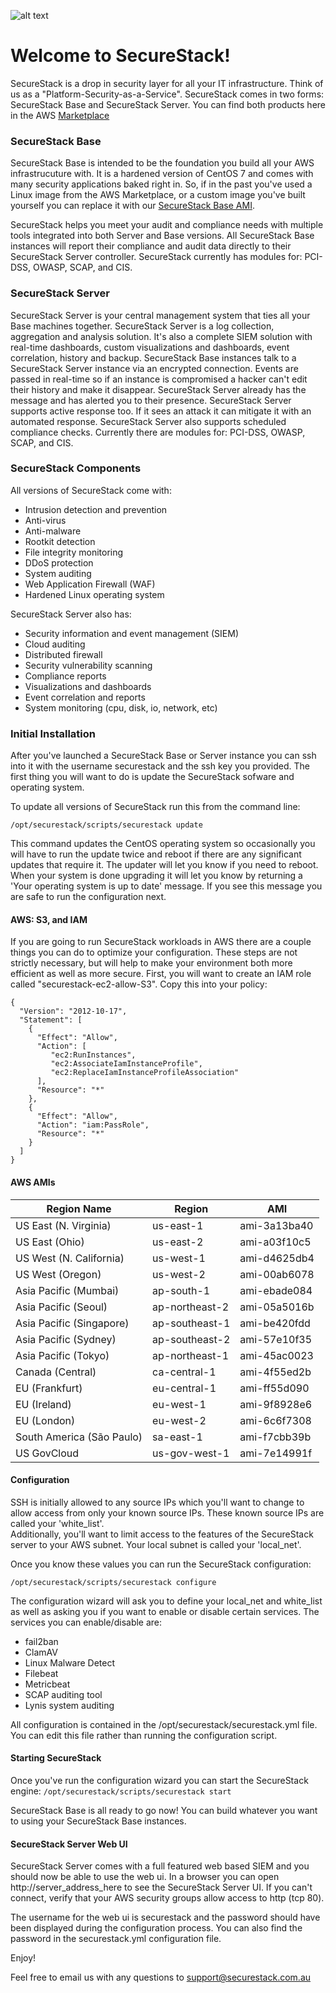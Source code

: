 ![alt text](https://cdn-images-1.medium.com/max/800/1*LEhyNwN6QMjflc_BtHvTMw.png "SecureStack")

# Welcome to SecureStack! #
SecureStack is a drop in security layer for all your IT infrastructure.  Think of us as a "Platform-Security-as-a-Service".  SecureStack comes in two forms:  SecureStack Base and SecureStack Server.  You can find both products here in the AWS [Marketplace](https://aws.amazon.com/marketplace/seller-profile?id=040c3d94-af50-430e-85a0-03719a4f9fad "AWS Marketplace")

### SecureStack Base ###
SecureStack Base is intended to be the foundation you build all your AWS infrastrucuture with.  It is a hardened version of CentOS 7 and comes with many security applications baked right in.  So, if in the past you've used a Linux image from the AWS Marketplace, or a custom image you've built yourself you can replace it with our [SecureStack Base AMI](https://aws.amazon.com/marketplace/pp/B0777BXSLW/?ref=_ptnr_web_gh_readme_us "SecureStack Base AMI").  

SecureStack helps you meet your audit and compliance needs with multiple tools integrated into both Server and Base versions.  All SecureStack Base instances will report their compliance and audit data directly to their SecureStack Server controller.  SecureStack currently has modules for: PCI-DSS, OWASP, SCAP, and CIS.   

### SecureStack Server ###
SecureStack Server is your central management system that ties all your Base machines together.  SecureStack Server is a log collection, aggregation and analysis solution.  It's also a complete SIEM solution with real-time dashboards, custom visualizations and dashboards, event correlation, history and backup.  SecureStack Base instances talk to a SecureStack Server instance via an encrypted connection.  Events are passed in real-time so if an instance is compromised a hacker can't edit their history and make it disappear.  SecureStack Server already has the message and has alerted you to their presence.  SecureStack Server supports active response too.  If it sees an attack it can mitigate it with an automated response.  SecureStack Server also supports scheduled compliance checks.  Currently there are modules for: PCI-DSS, OWASP, SCAP, and CIS.   

### SecureStack Components ###
All versions of SecureStack come with:

* Intrusion detection and prevention
* Anti-virus
* Anti-malware
* Rootkit detection
* File integrity monitoring
* DDoS protection
* System auditing
* Web Application Firewall (WAF)
* Hardened Linux operating system

SecureStack Server also has:
* Security information and event management (SIEM)
* Cloud auditing
* Distributed firewall
* Security vulnerability scanning
* Compliance reports
* Visualizations and dashboards
* Event correlation and reports
* System monitoring (cpu, disk, io, network, etc)

### Initial Installation ###

After you've launched a SecureStack Base or Server instance you can ssh into it with the username securestack and the ssh key you provided. The first thing you will want to do is update the SecureStack sofware and operating system.

To update all versions of SecureStack run this from the command line:

```/opt/securestack/scripts/securestack update```

This command updates the CentOS operating system so occasionally you will have to run the update twice and reboot if there are any significant updates that require it.  The updater will let you know if you need to reboot.  When your system is done upgrading it will let you know by returning a 'Your operating system is up to date' message.  If you see this message you are safe to run the configuration next.

#### AWS: S3, and IAM ####

If you are going to run SecureStack workloads in AWS there are a couple things you can do to optimize your configuration.  These steps are not strictly necessary, but will help to make your environment both more efficient as well as more secure.  First, you will want to create an IAM role called "securestack-ec2-allow-S3".  Copy this into your policy:
```
{
  "Version": "2012-10-17",
  "Statement": [
    {
      "Effect": "Allow",
      "Action": [
         "ec2:RunInstances",
         "ec2:AssociateIamInstanceProfile",
         "ec2:ReplaceIamInstanceProfileAssociation"
      ],
      "Resource": "*"
    },
    {
      "Effect": "Allow",
      "Action": "iam:PassRole",
      "Resource": "*"
    }
  ]
}
```

#### AWS AMIs ####

**Region Name** | **Region** |  **AMI**
--- | --- | ---
US East (N. Virginia) | us-east-1 | ami-3a13ba40
US East (Ohio) | us-east-2 | ami-a03f10c5
US West (N. California) | us-west-1 | ami-d4625db4
US West (Oregon) | us-west-2 | ami-00ab6078
Asia Pacific (Mumbai) | ap-south-1 | ami-ebade084
Asia Pacific (Seoul) | ap-northeast-2 | ami-05a5016b
Asia Pacific (Singapore) | ap-southeast-1 | ami-be420fdd
Asia Pacific (Sydney) | ap-southeast-2 | ami-57e10f35
Asia Pacific (Tokyo) | ap-northeast-1 | ami-45ac0023
Canada (Central) | ca-central-1 | ami-4f55ed2b
EU (Frankfurt) | eu-central-1 | ami-ff55d090
EU (Ireland) | eu-west-1 | ami-9f8928e6
EU (London) | eu-west-2 | ami-6c6f7308
South America (São Paulo) | sa-east-1 | ami-f7cbb39b
US GovCloud | us-gov-west-1 | ami-7e14991f

#### Configuration ####

SSH is initially allowed to any source IPs which you'll want to change to allow access from only your known source IPs. These known source IPs are called your 'white_list'.  
Additionally, you'll want to limit access to the features of the SecureStack server to your AWS subnet.  Your local subnet is called your 'local_net'.

Once you know these values you can run the SecureStack configuration:
 
```/opt/securestack/scripts/securestack configure```

The configuration wizard will ask you to define your local_net and white_list as well as asking you if you want to enable or disable certain services.
The services you can enable/disable are:
* fail2ban
* ClamAV
* Linux Malware Detect
* Filebeat
* Metricbeat
* SCAP auditing tool
* Lynis system auditing

All configuration is contained in the /opt/securestack/securestack.yml file.  You can edit this file rather than running the configuration script.

#### Starting SecureStack ####

Once you've run the configuration wizard you can start the SecureStack engine: ```/opt/securestack/scripts/securestack start```

SecureStack Base is all ready to go now!  You can build whatever you want to using your SecureStack Base instances.

#### SecureStack Server Web UI ####
SecureStack Server comes with a full featured web based SIEM and you should now be able to use the web ui.  In a browser you can open http://server_address_here to see the SecureStack Server UI.  If you can't connect, verify that your AWS security groups allow access to http (tcp 80).

The username for the web ui is securestack and the password should have been displayed during the configuration process.  You can also find the password in the securestack.yml configuration file.

Enjoy!

Feel free to email us with any questions to support@securestack.com.au
